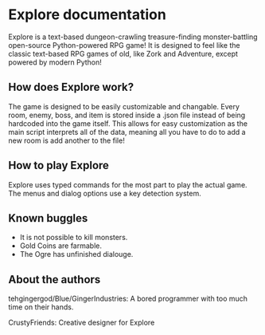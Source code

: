 Explore documentation
=====================

Explore is a text-based dungeon-crawling treasure-finding monster-battling open-source Python-powered RPG game! It is designed to feel like the classic text-based RPG games of old, like Zork and Adventure, except powered by modern Python!

How does Explore work?
---------------------
The game is designed to be easily customizable and changable. Every room, enemy, boss, and item is stored inside a .json file instead of being hardcoded into the game itself. This allows for easy customization as the main script interprets all of the data, meaning all you have to do to add a new room is add another to the file!

How to play Explore
-------------------
Explore uses typed commands for the most part to play the actual game. The menus and dialog options use a key detection system.

Known buggles
-------------
* It is not possible to kill monsters.
* Gold Coins are farmable.
* The Ogre has unfinished dialouge.

About the authors
-----------------
tehgingergod/Blue/GingerIndustries: A bored programmer with too much time on their hands.

CrustyFriends: Creative designer for Explore
